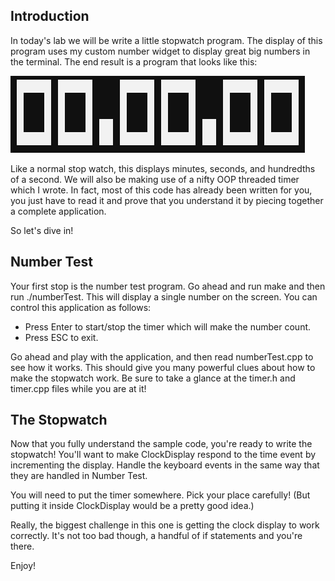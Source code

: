 ## Introduction

In today's lab we will be write a little stopwatch program. The display
of this program uses my custom number widget to display great big
numbers in the terminal. The end result is a program that looks like
this:

![Stopwatch.png](Stopwatch.png "Stopwatch.png")

Like a normal stop watch, this displays minutes, seconds, and hundredths
of a second. We will also be making use of a nifty OOP threaded timer
which I wrote. In fact, most of this code has already been written for
you, you just have to read it and prove that you understand it by
piecing together a complete application.

So let's dive in\!

## Number Test

Your first stop is the number test program. Go ahead and run make and
then run ./numberTest. This will display a single number on the screen.
You can control this application as follows:

  - Press Enter to start/stop the timer which will make the number
    count.
  - Press ESC to exit.

Go ahead and play with the application, and then read numberTest.cpp to
see how it works. This should give you many powerful clues about how to
make the stopwatch work. Be sure to take a glance at the timer.h and
timer.cpp files while you are at it\!

## The Stopwatch

Now that you fully understand the sample code, you're ready to write the
stopwatch\! You'll want to make ClockDisplay respond to the time event
by incrementing the display. Handle the keyboard events in the same way
that they are handled in Number Test.

You will need to put the timer somewhere. Pick your place carefully\!
(But putting it inside ClockDisplay would be a pretty good idea.)

Really, the biggest challenge in this one is getting the clock display
to work correctly. It's not too bad though, a handful of if statements
and you're there.

Enjoy\!
